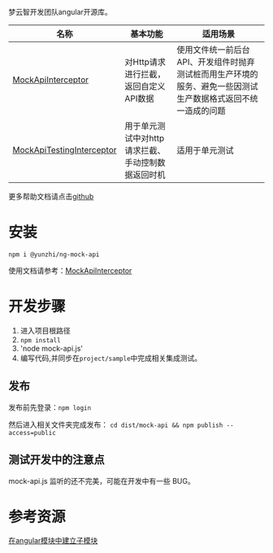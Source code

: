 梦云智开发团队angular开源库。

| 名称 | 基本功能 | 适用场景 | 
| ------ | ------ | ------ | 
| [MockApiInterceptor](https://github.com/yunzhiclub/ng/tree/main/projects/mock-api) | 对Http请求进行拦截，返回自定义API数据 | 使用文件统一前后台API、开发组件时抛弃测试桩而用生产环境的服务、避免一些因测试生产数据格式返回不统一造成的问题 |
| [MockApiTestingInterceptor](https://github.com/yunzhiclub/ng/tree/main/projects/mock-api) | 用于单元测试中对http请求拦截、手动控制数据返回时机 | 适用于单元测试 |

更多帮助文档请点击[github](https://github.com/yunzhiclub/ng)

# 安装
`npm i @yunzhi/ng-mock-api`


使用文档请参考：[MockApiInterceptor](https://github.com/yunzhiclub/ng/tree/main/projects/mock-api)

# 开发步骤

1. 进入项目根路径
2. `npm install`
3. 'node mock-api.js'
4. 编写代码,并同步在`project/sample`中完成相关集成测试。

## 发布
发布前先登录：`npm login`

然后进入相关文件夹完成发布：
`cd dist/mock-api && npm publish --access=public`

## 测试开发中的注意点
mock-api.js 监听的还不完美，可能在开发中有一些 BUG。

# 参考资源
[在angular模块中建立子模块](https://github.com/ng-packagr/ng-packagr/blob/master/docs/secondary-entrypoints.md)
